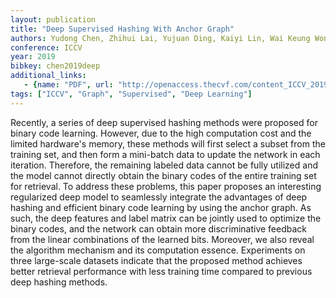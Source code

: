 ```yaml
---
layout: publication
title: "Deep Supervised Hashing With Anchor Graph"
authors: Yudong Chen, Zhihui Lai, Yujuan Ding, Kaiyi Lin, Wai Keung Wong
conference: ICCV
year: 2019
bibkey: chen2019deep
additional_links:
   - {name: "PDF", url: "http://openaccess.thecvf.com/content_ICCV_2019/papers/Chen_Deep_Supervised_Hashing_With_Anchor_Graph_ICCV_2019_paper.pdf"}
tags: ["ICCV", "Graph", "Supervised", "Deep Learning"] 
---
```

Recently, a series of deep supervised hashing methods were proposed for binary code learning. However, due to the high computation cost and the limited hardware's memory, these methods will first select a subset from the training set, and then form a mini-batch data to update the network in each iteration. Therefore, the remaining labeled data cannot be fully utilized and the model cannot directly obtain the binary codes of the entire training set for retrieval. To address these problems, this paper proposes an interesting regularized deep model to seamlessly integrate the advantages of deep hashing and efficient binary code learning by using the anchor graph. As such, the deep features and label matrix can be jointly used to optimize the binary codes, and the network can obtain more discriminative feedback from the linear combinations of the learned bits. Moreover, we also reveal the algorithm mechanism and its computation essence. Experiments on three large-scale datasets indicate that the proposed method achieves better retrieval performance with less training time compared to previous deep hashing methods.
